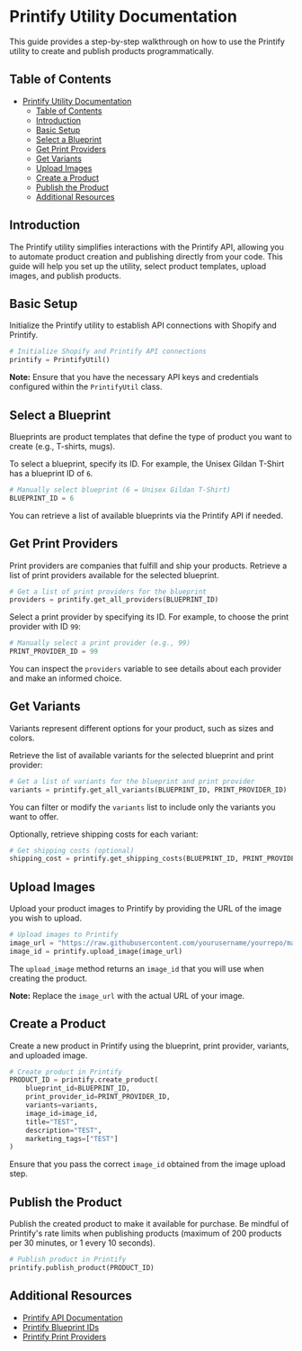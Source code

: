# Printify Utility Documentation

This guide provides a step-by-step walkthrough on how to use the Printify utility to create and publish products programmatically.

## Table of Contents

- [Printify Utility Documentation](#printify-utility-documentation)
  - [Table of Contents](#table-of-contents)
  - [Introduction](#introduction)
  - [Basic Setup](#basic-setup)
  - [Select a Blueprint](#select-a-blueprint)
  - [Get Print Providers](#get-print-providers)
  - [Get Variants](#get-variants)
  - [Upload Images](#upload-images)
  - [Create a Product](#create-a-product)
  - [Publish the Product](#publish-the-product)
  - [Additional Resources](#additional-resources)

## Introduction

The Printify utility simplifies interactions with the Printify API, allowing you to automate product creation and publishing directly from your code. This guide will help you set up the utility, select product templates, upload images, and publish products.

## Basic Setup

Initialize the Printify utility to establish API connections with Shopify and Printify.

```python
# Initialize Shopify and Printify API connections
printify = PrintifyUtil()
```

**Note:** Ensure that you have the necessary API keys and credentials configured within the `PrintifyUtil` class.

## Select a Blueprint

Blueprints are product templates that define the type of product you want to create (e.g., T-shirts, mugs).

To select a blueprint, specify its ID. For example, the Unisex Gildan T-Shirt has a blueprint ID of `6`.

```python
# Manually select blueprint (6 = Unisex Gildan T-Shirt)
BLUEPRINT_ID = 6
```

You can retrieve a list of available blueprints via the Printify API if needed.

## Get Print Providers

Print providers are companies that fulfill and ship your products. Retrieve a list of print providers available for the selected blueprint.

```python
# Get a list of print providers for the blueprint
providers = printify.get_all_providers(BLUEPRINT_ID)
```

Select a print provider by specifying its ID. For example, to choose the print provider with ID `99`:

```python
# Manually select a print provider (e.g., 99)
PRINT_PROVIDER_ID = 99
```

You can inspect the `providers` variable to see details about each provider and make an informed choice.

## Get Variants

Variants represent different options for your product, such as sizes and colors.

Retrieve the list of available variants for the selected blueprint and print provider:

```python
# Get a list of variants for the blueprint and print provider
variants = printify.get_all_variants(BLUEPRINT_ID, PRINT_PROVIDER_ID)
```

You can filter or modify the `variants` list to include only the variants you want to offer.

Optionally, retrieve shipping costs for each variant:

```python
# Get shipping costs (optional)
shipping_cost = printify.get_shipping_costs(BLUEPRINT_ID, PRINT_PROVIDER_ID)
```

## Upload Images

Upload your product images to Printify by providing the URL of the image you wish to upload.

```python
# Upload images to Printify
image_url = "https://raw.githubusercontent.com/yourusername/yourrepo/main/image.png"
image_id = printify.upload_image(image_url)
```

The `upload_image` method returns an `image_id` that you will use when creating the product.

**Note:** Replace the `image_url` with the actual URL of your image.

## Create a Product

Create a new product in Printify using the blueprint, print provider, variants, and uploaded image.

```python
# Create product in Printify
PRODUCT_ID = printify.create_product(
    blueprint_id=BLUEPRINT_ID, 
    print_provider_id=PRINT_PROVIDER_ID, 
    variants=variants, 
    image_id=image_id,
    title="TEST",
    description="TEST",
    marketing_tags=["TEST"]
)
```

Ensure that you pass the correct `image_id` obtained from the image upload step.

## Publish the Product

Publish the created product to make it available for purchase. Be mindful of Printify's rate limits when publishing products (maximum of 200 products per 30 minutes, or 1 every 10 seconds).

```python
# Publish product in Printify
printify.publish_product(PRODUCT_ID)
```

## Additional Resources

- [Printify API Documentation](https://developers.printify.com/)
- [Printify Blueprint IDs](https://developers.printify.com/#blueprints)
- [Printify Print Providers](https://developers.printify.com/#print-providers)